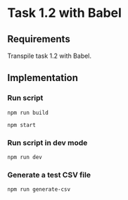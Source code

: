 # Task 1.2 with Babel

## Requirements

Transpile task 1.2 with Babel.


## Implementation

### Run script

`npm run build`

`npm start`

### Run script in dev mode

`npm run dev`

### Generate a test CSV file

`npm run generate-csv`
